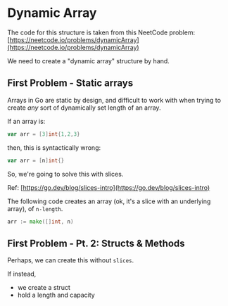 # Dynamic Array

The code for this structure is taken from this NeetCode 
problem: [https://neetcode.io/problems/dynamicArray](https://neetcode.io/problems/dynamicArray)

We need to create a "dynamic array" structure by hand.

## First Problem - Static arrays

Arrays in Go are static by design, and difficult to work with when trying to create *any* sort
of dynamically set length of an array.

If an array is:

```go
var arr = [3]int{1,2,3}
```

then, this is syntactically wrong:

```go
var arr = [n]int{}
```

So, we're going to solve this with slices.

Ref: [https://go.dev/blog/slices-intro](https://go.dev/blog/slices-intro)

The following code creates an array (ok, it's a slice with an underlying array), of `n-length`.

```go
arr := make([]int, n)
```

## First Problem - Pt. 2: Structs & Methods

Perhaps, we can create this without `slices`. 

If instead,

- we create a struct
- hold a length and capacity